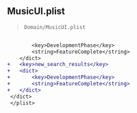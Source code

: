 ## MusicUI.plist

> `Domain/MusicUI.plist`

```diff

 		<key>DevelopmentPhase</key>
 		<string>FeatureComplete</string>
 	</dict>
+	<key>new_search_results</key>
+	<dict>
+		<key>DevelopmentPhase</key>
+		<string>FeatureComplete</string>
+	</dict>
 </dict>
 </plist>
 

```
